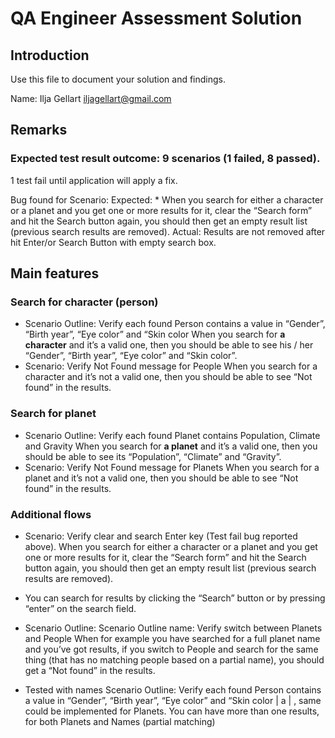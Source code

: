 # QA Engineer Assessment Solution

## Introduction

Use this file to document your solution and findings.

Name: Ilja Gellart iljagellart@gmail.com 

## Remarks 
### Expected test result outcome: 9 scenarios (1 failed, 8 passed).
1 test fail until application will apply a fix.

Bug found for Scenario:
Expected: *	When you search for either a character or a planet and you get one or more results for it, clear the “Search form” and hit the Search button again, you should then get an empty result list (previous search results are removed).
Actual: Results are not removed after hit Enter/or Search Button with empty search box.

## Main features

### Search for character (person)
*   Scenario Outline: Verify each found Person contains a value in “Gender”, “Birth year”, “Eye color” and “Skin color
	When you search for **a character** and it’s a valid one, then you should be able to see his / her “Gender”, “Birth year”, “Eye color” and “Skin color”.
*	Scenario: Verify Not Found message for People
    When you search for a character and it’s not a valid one, then you should be able to see “Not found” in the results.

### Search for planet
*	Scenario Outline: Verify each found Planet contains Population, Climate and Gravity
    When you search for **a planet** and it’s a valid one, then you should be able to see its “Population”, “Climate” and “Gravity”.
*	Scenario: Verify Not Found message for Planets
    When you search for a planet and it’s not a valid one, then you should be able to see “Not found” in the results.

### Additional flows
*	Scenario: Verify clear and search Enter key (Test fail bug reported above).
    When you search for either a character or a planet and you get one or more results for it, clear the “Search form” and hit the Search button again, you should then get an empty result list (previous search results are removed).
*   You can search for results by clicking the “Search” button or by pressing “enter” on the search field.

*	Scenario Outline: Scenario Outline name: Verify switch between Planets and People
    When for example you have searched for a full planet name and you’ve got results, if you switch to People and search for the same thing (that has no matching people based on a partial name), you should get a “Not found” in the results.

*	Tested with names  Scenario Outline: Verify each found Person contains a value in “Gender”, “Birth year”, “Eye color” and “Skin color | a              | , same could be implemented for Planets.
    You can have more than one results, for both Planets and Names (partial matching)